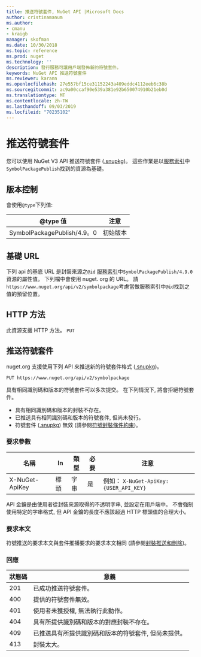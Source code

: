 ```yaml
---
title: 推送符號套件, NuGet API |Microsoft Docs
author: cristinamanum
ms.author:
- cmanu
- kraigb
manager: skofman
ms.date: 10/30/2018
ms.topic: reference
ms.prod: nuget
ms.technology: ''
description: 發行服務可讓用戶端發佈新的符號套件。
keywords: NuGet API 推送符號套件
ms.reviewer: karann
ms.openlocfilehash: 27e557bf15ce31152243a409eddc4112eeb6c38b
ms.sourcegitcommit: ac9a00ccaf90e539a381e92b650074910b21eb0d
ms.translationtype: MT
ms.contentlocale: zh-TW
ms.lasthandoff: 09/03/2019
ms.locfileid: "70235102"
---
```

# <a name="push-symbol-packages"></a>推送符號套件

您可以使用 NuGet V3 API 推送符號套件 ([.snupkg](../create-packages/Symbol-Packages-snupkg.md))。
這些作業是以[服務索引](service-index.md)中`SymbolPackagePublish`找到的資源為基礎。

## <a name="versioning"></a>版本控制

會使用`@type`下列值:

@type 值                 | 注意
--------------------        | -----
SymbolPackagePublish/4.9。0  | 初始版本

## <a name="base-url"></a>基礎 URL

下列 api 的基底 URL 是封裝來源之`@id` [服務索引](service-index.md)中`SymbolPackagePublish/4.9.0`資源的屬性值。 下列檔中會使用 nuget. org 的 URL。 請`https://www.nuget.org/api/v2/symbolpackage`考慮當做服務索引中`@id`找到之值的預留位置。

## <a name="http-methods"></a>HTTP 方法

此資源支援 HTTP 方法。 `PUT` 

## <a name="push-a-symbol-package"></a>推送符號套件

nuget.org 支援使用下列 API 來推送新的符號套件格式 ([.snupkg](../create-packages/Symbol-Packages-snupkg.md))。 

    PUT https://www.nuget.org/api/v2/symbolpackage

具有相同識別碼和版本的符號套件可以多次提交。 在下列情況下, 將會拒絕符號套件。
- 具有相同識別碼和版本的封裝不存在。
- 已推送具有相同識別碼和版本的符號套件, 但尚未發行。
- 符號套件 ([.snupkg](../create-packages/Symbol-Packages-snupkg.md)) 無效 (請參閱[符號封裝條件約束](../create-packages/Symbol-Packages-snupkg.md))。

### <a name="request-parameters"></a>要求參數

名稱           | In     | 類型   | 必要 | 注意
-------------- | ------ | ------ | -------- | -----
X-NuGet-ApiKey | 標頭 | 字串 | 是      | 例如： `X-NuGet-ApiKey: {USER_API_KEY}`

API 金鑰是由使用者從封裝來源取得的不透明字串, 並設定在用戶端中。 不會強制使用特定的字串格式, 但 API 金鑰的長度不應該超過 HTTP 標頭值的合理大小。

### <a name="request-body"></a>要求本文

符號推送的要求本文與套件推播要求的要求本文相同 (請參閱[封裝推送和刪除](package-publish-resource.md))。 

### <a name="response"></a>回應

狀態碼 | 意義
----------- | -------
201         | 已成功推送符號套件。
400         | 提供的符號套件無效。
401         | 使用者未獲授權, 無法執行此動作。
404         | 具有所提供識別碼和版本的對應封裝不存在。
409         | 已推送具有所提供識別碼和版本的符號套件, 但尚未提供。
413         | 封裝太大。

